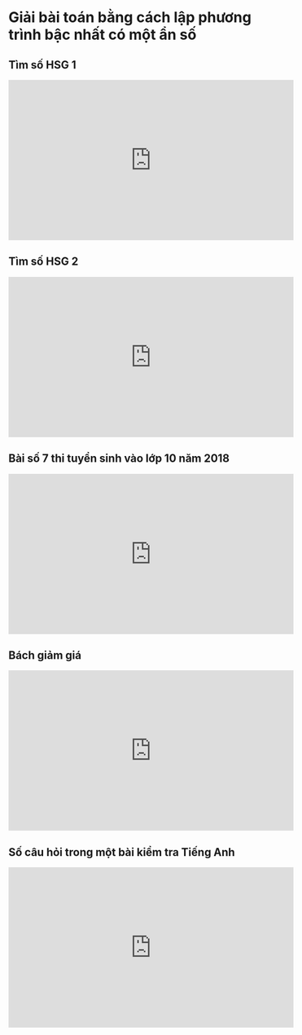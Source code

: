 # Giải bài toán bằng cách lập phương trình bậc nhất có một ẩn số
## Tìm số HSG 1
<iframe width="560" height="315" src="https://www.youtube.com/embed/gXc2Sr9enoE?si=xoJfTumIWaqXCl1y" title="YouTube video player" frameborder="0" allow="accelerometer; autoplay; clipboard-write; encrypted-media; gyroscope; picture-in-picture; web-share" referrerpolicy="strict-origin-when-cross-origin" allowfullscreen></iframe>

## Tìm số HSG 2
<iframe width="560" height="315" src="https://www.youtube.com/embed/IpGBZaAYVjU?si=nWXSg0zjmLVdzR7T" title="YouTube video player" frameborder="0" allow="accelerometer; autoplay; clipboard-write; encrypted-media; gyroscope; picture-in-picture; web-share" referrerpolicy="strict-origin-when-cross-origin" allowfullscreen></iframe>

## Bài số 7 thi tuyển sinh vào lớp 10 năm 2018
<iframe width="560" height="315" src="https://www.youtube.com/embed/jqhDPD_sFC4?si=g5NX_QdjcL-YvkRN" title="YouTube video player" frameborder="0" allow="accelerometer; autoplay; clipboard-write; encrypted-media; gyroscope; picture-in-picture; web-share" referrerpolicy="strict-origin-when-cross-origin" allowfullscreen></iframe>

## Bách giảm giá
<iframe width="560" height="315" src="https://www.youtube.com/embed/Xfnz314PsAo?si=bknOqZL8ot_TEwGq" title="YouTube video player" frameborder="0" allow="accelerometer; autoplay; clipboard-write; encrypted-media; gyroscope; picture-in-picture; web-share" referrerpolicy="strict-origin-when-cross-origin" allowfullscreen></iframe>

## Số câu hỏi trong một bài kiểm tra Tiếng Anh
<iframe width="560" height="315" src="https://www.youtube.com/embed/sM8M4vCpHSU?si=Ry4-b2bltLJX9tS5" title="YouTube video player" frameborder="0" allow="accelerometer; autoplay; clipboard-write; encrypted-media; gyroscope; picture-in-picture; web-share" referrerpolicy="strict-origin-when-cross-origin" allowfullscreen></iframe>